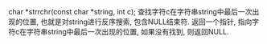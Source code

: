 char *strrchr(const char *string, int c); 
查找字符c在字符串string中最后一次出现的位置, 也就是对string进行反序搜索, 包含NULL结束符. 
返回一个指针, 指向字符c在字符串string中最后一次出现的位置, 如果没有找到, 则返回NULL. 
